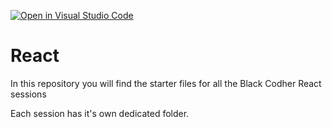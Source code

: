 [![Open in Visual Studio Code](https://classroom.github.com/assets/open-in-vscode-f059dc9a6f8d3a56e377f745f24479a46679e63a5d9fe6f495e02850cd0d8118.svg)](https://classroom.github.com/online_ide?assignment_repo_id=7018779&assignment_repo_type=AssignmentRepo)
# React

In this repository you will find the starter files for all the Black Codher React sessions

Each session has it's own dedicated folder.